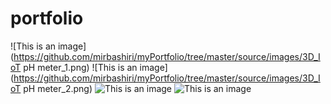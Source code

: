 # portfolio
![This is an image](https://github.com/mirbashiri/myPortfolio/tree/master/source/images/3D_IoT pH meter_1.png)
![This is an image](https://github.com/mirbashiri/myPortfolio/tree/master/source/images/3D_IoT pH meter_2.png)
![This is an image](https://github.com/mirbashiri/myPortfolio/tree/master/source/images/3D_Pally_1.png)
![This is an image](https://github.com/mirbashiri/myPortfolio/tree/master/source/images/3D_Pally_2.png)
